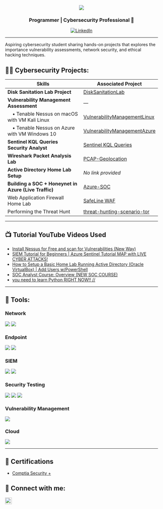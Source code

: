 <h1 align="center">
    <img src="https://readme-typing-svg.herokuapp.com/?font=Righteous&size=35&color=32CD32&center=true&vCenter=true&width=500&height=70&duration=3000&lines=Welcome!+🛡️;+Opal+Ratanayatigune" />
</h1>


<h3 align="center">Programmer | Cybersecurity Professional 🔐</h3>

<div align="center">
    <a href="https://www.linkedin.com/in/opal-ratanayatigune/" target="_blank" rel="noopener noreferrer">
        <img src="https://img.shields.io/badge/-LinkedIn-0072b1?&style=for-the-badge&logo=linkedin&logoColor=white" alt="LinkedIn" />
    </a>
</div>

---
Aspiring cybersecurity student sharing hands-on projects that explores the importance vulnerability assessments, network security, and ethical hacking techniques.


<h2>👨‍💻 Cybersecurity Projects:</h2>

| Skills | Associated Project |
|-------------|----------|
| **Disk Sanitation Lab Project** | [DiskSanitationLab](https://github.com/cybertheopal/DiskSanitationLab) |
| **Vulnerability Management Assessment** | — |
| &emsp;• Tenable Nessus on macOS with VM Kali Linux | [VulnerabilityManagementLinux](https://github.com/cybertheopal/VulnerabilityManagement) |
| &emsp;• Tenable Nessus on Azure with VM Windows 10 | [VulnerabilityManagementAzure](https://github.com/cybertheopal/VulnerabilityManagementAzure) |
| **Sentinel KQL Queries Security Analyst** | [Sentinel KQL Queries](https://github.com/cybertheopal/Sentinel_KQL_Queries_Security_Analyst/blob/main/Sentinel_KQL_Queries.md) |
| **Wireshark Packet Analysis Lab** | [PCAP-Geolocation](https://github.com/cybertheopal/PCAP-Geolocation/blob/main/README.md) |
| **Active Directory Home Lab Setup** | *No link provided* |
| **Building a SOC + Honeynet in Azure (Live Traffic)** |[Azure-SOC](https://github.com/cybertheopal/Azure-SOC/blob/main/README.md)
| Web Application Firewall Home Lab | [SafeLine WAF](https://github.com/cybertheopal/Web-Application-Firewall-Home-Lab-using-SafeLine-WAF/blob/main/README.md)
| Performing the Threat Hunt | [threat-hunting-scenario-tor](https://github.com/cybertheopal/threat-hunting-scenario-tor/tree/main) 


---
<h2>📺 Tutorial YouTube Videos Used</h2>

- [Install Nessus for Free and scan for Vulnerabilities (New Way)](https://www.youtube.com/watch?v=Gy-aPBb0djk)
- [SIEM Tutorial for Beginners | Azure Sentinel Tutorial MAP with LIVE CYBER ATTACKS!](https://www.youtube.com/watch?v=RoZeVbbZ0o0&t=12s)
- [How to Setup a Basic Home Lab Running Active Directory (Oracle VirtualBox) | Add Users w/PowerShell](https://www.youtube.com/watch?v=MHsI8hJmggI&list=PLqBeiU46hx1H--SNfTrohTOWeqkK-M2Y0)
- [SOC Analyst Course: Overview (NEW SOC COURSE)](https://www.youtube.com/watch?v=cU-nZ6Ltvog)
- [you need to learn Python RIGHT NOW!! //](https://www.youtube.com/watch?v=mRMmlo_Uqcs&list=PLIhvC56v63ILPDA2DQBv0IKzqsWTZxCkp)

--- 
<h2>🧰 Tools:</h2>

### Network
<div>
    <img src="https://img.shields.io/badge/-Active%20Directory-0078D4?&style=for-the-badge&logo=Windows&logoColor=white" />
    <img src="https://img.shields.io/badge/-Wireshark-1679A7?&style=for-the-badge&logo=Wireshark&logoColor=white" />
</div>

### Endpoint
<div>
    <img src="https://img.shields.io/badge/-Microsoft_Defender_for_Endpoint-00A4EF?&style=for-the-badge&logo=Microsoft&logoColor=white" />
    <img src="https://img.shields.io/badge/-Kali%20Linux-557C89?&style=for-the-badge&logo=Kali%20Linux&logoColor=white" />
</div>

### SIEM
<div>
    <img src="https://img.shields.io/badge/-Microsoft_Sentinel-00A4EF?&style=for-the-badge&logo=Microsoft&logoColor=white" />
    <img src="https://img.shields.io/badge/-Splunk-000000?&style=for-the-badge&logo=Splunk&logoColor=white" />
</div>

### Security Testing
<div>
    <img src="https://img.shields.io/badge/-Atomic_Red_Team-FF0000?&style=for-the-badge&logo=atomic-red-team&logoColor=white" />
    <img src="https://img.shields.io/badge/-PowerShell-2E6DBF?&style=for-the-badge&logo=PowerShell&logoColor=white" />
    <img src="https://img.shields.io/badge/-Bash-4EAA25?&style=for-the-badge&logo=GNU%20Bash&logoColor=white" />
</div>

### Vulnerability Management
<div>
    <img src="https://img.shields.io/badge/-Tenable-3E4D88?&style=for-the-badge&logo=Tenable&logoColor=white" />
</div>

### Cloud
<div>
    <img src="https://img.shields.io/badge/-Microsoft%20Azure-0078D4?&style=for-the-badge&logo=Microsoft%20Azure&logoColor=white" />
</div>

---
<h2>📜 Certifications</h2>

- [Comptia Security +](https://imgur.com/prpeD3X)

<h2> 🤳 Connect with me:</h2>

[<img align="left" alt="OpalRatanayatigune | LinkedIn" width="22px" src="https://cdn.jsdelivr.net/npm/simple-icons@v3/icons/linkedin.svg" />][linkedin]

[linkedin]: https://www.linkedin.com/in/opal-ratanayatigune/
<!--

- 🔭 I’m currently working on ...
- 🌱 I’m currently learning ...
- 👯 I’m looking to collaborate on ...
- 🤔 I’m looking for help with ...
- 💬 Ask me about ...
- 📫 How to reach me: ...
- 😄 Pronouns: ...
- ⚡ Fun fact: ...
-->
